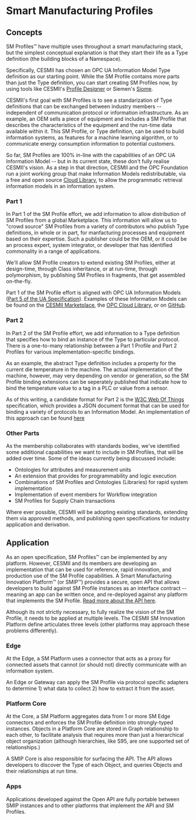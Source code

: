 # Smart Manufacturing Profiles

## Concepts

SM Profiles™ have multiple uses throughout a smart manufacturing stack, but the simplest conceptual explanation is that they start their life as a Type definition (the building blocks of a Namespace).

Specifically, CESMII has chosen an OPC UA Information Model Type definition as our starting point. While the SM Profile contains more parts than just the Type definition, you can start creating SM Profiles now, by using tools like CESMII's [Profile Designer](https://profiledesigner.cesmii.net) or Siemen's [Siome](https://support.industry.siemens.com/cs/document/109755133/siemens-opc-ua-modeling-editor-(siome)?lc=en-WW&dti=0).

CESMII's first goal with SM Profiles is to see a standarization of Type definitions that can be exchanged between industry members -- independent of communication protocol or information infrastructure. As an example, an OEM sells a piece of equipment and includes a SM Profile that describes the characteristics of the equipment and the run-time data available within it. This SM Profile, or Type definition, can be used to build information systems, as features for a machine learning algorithm, or to communicate energy consumption information to potential customers.

So far, SM Profiles are 100% in-line with the capabilities of an OPC UA Information Model -- but in its current state, these don't fully realise CESMII's vision. As a step in that direction, CESMII and the OPC Foundation run a joint working group that make Information Models redistributable, via a free and open source [Cloud Library](https://github.com/cesmii/CESMII-CloudLibrary), to allow the programmatic retrieval information models in an information system.

### Part 1

In Part 1 of the SM Profile effort, we add information to allow distribution of SM Profiles from a global Marketplace. This information will allow us to "crowd source" SM Profiles from a variety of contributors who publish Type definitions, in whole or in part, for manfacturing processes and equipment based on their expertise. Such a publisher could be the OEM, or it could be an process expert, system integrator, or developer that has identified commonality in a range of applications.

We'll allow SM Profile creators to extend existing SM Profiles, either at design-time, through Class inheritance, or at run-time, through polymorphism, by publishing SM Profiles in fragments, that get assembled on-the-fly.

Part 1 of the SM Profile effort is aligned with OPC UA Information Models ([Part 5 of the UA Specification](https://reference.opcfoundation.org/v104/Core/docs/Part5/)). Examples of these Information Models can be found on the [CESMII Marketplace](https://marketplace.cesmii.net), the [OPC Cloud Library](https://github.com/OPCFoundation/UA-CloudLibrary), or on [GitHub](https://github.com/OPCFoundation/UA-Nodeset).

### Part 2

In Part 2 of the SM Profile effort, we add information to a Type definition that specifies how to bind an instance of the Type to particular protocol. There is a one-to-many relationship between a Part 1 Profile and Part 2 Profiles for various implementation-specific bindings.

As an example, the abstract Type definition includes a property for the current die temperature in the machine. The actual implementation of the machine, however, may very depending on vendor or generation, so the SM Profile binding extensions can be seperately published that indicate how to bind the temperature value to a tag in a PLC or value from a sensor.

As of this writing, a candidate format for Part 2 is the [W3C Web Of Things](https://www.w3.org/WoT/) specification, which provides a JSON document format that can be used for binding a variety of protocols to an Information Model. An implementation of this approach can be found [here](https://github.com/OPCFoundation/UA-EdgeTranslator)

### Other Parts

As the membership collaborates with standards bodies, we've identified some additional capabilities we want to include in SM Profiles, that will be added over time. Some of the ideas currently being discussed include:
- Ontologies for attributes and measurement units
- An extension that provides for programmability and logic execution
- Combinations of SM Profiles and Ontologies (Libraries) for rapid system implementation
- Implementation of event members for Workflow integration
- SM Profiles for Supply Chain transactions

Where ever possible, CESMII will be adopting existing standards, extending them via approved methods, and publishing open specifications for industry application and derivation.

## Application

As an open specification, SM Profiles™ can be implemented by any platform. However, CESMII and its members are developing an implementation that can be used for reference, rapid innovation, and production use of the SM Profile capabilities. A Smart Manufacturing Innovation Platform™ (or SMIP™) provides a secure, open API that allows developers to build against SM Profile instances as an interface contract -- meaning an app can be written once, and re-deployed against any platform that implements the SM Profile. [Read more about the API here](https://github.com/cesmii/API).

Although its not strictly necessary, to fully realize the vision of the SM Profile, it needs to be applied at multiple levels. The CESMII SM Innovation Platform define articulates three levels (other platforms may approach these problems differently).

### Edge

At the Edge, a SM Platform uses a connector that acts as a proxy for connected assets that cannot (or should not) directly communicate with an information system.

An Edge or Gateway can apply the SM Profile via protocol specific adapters to determine 1) what data to collect 2) how to extract it from the asset.

### Platform Core

At the Core, a SM Platform aggregates data from 1 or more SM Edge connectors and enforces the SM Profile definition into strongly-typed instances. Objects in a Platform Core are stored in Graph relationship to each other, to facilitate analysis that requires more than just a hierarchical object organization (although hierarchies, like S95, are one supported set of relationships.)

A SMIP Core is also responsible for surfacing the API. The API allows developers to discover the Type of each Object, and queries Objects and their relationships at run time.

### Apps

Applications developed against the Open API are fully portable between SMIP instances and to other platforms that implement the API and SM Profiles.
